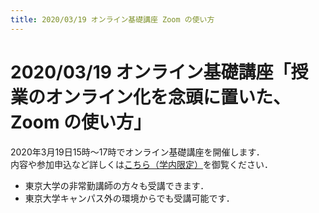 ```yaml
---
title: 2020/03/19 オンライン基礎講座 Zoom の使い方
---
```


# 2020/03/19 オンライン基礎講座「授業のオンライン化を念頭に置いた、Zoom の使い方」

2020年3月19日15時～17時でオンライン基礎講座を開催します．  
内容や参加申込など詳しくは<a href="https://www.ut-portal.u-tokyo.ac.jp/notice/index.php?q=32134" target="_blank">こちら（学内限定）</a>を御覧ください．  

* 東京大学の非常勤講師の方々も受講できます．
* 東京大学キャンパス外の環境からでも受講可能です．

